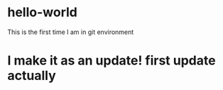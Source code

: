 # hello-world
This is the first time I am in git environment

# I make it as an update! first update actually
